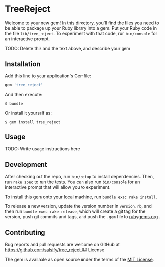 # TreeReject

Welcome to your new gem! In this directory, you'll find the files you need to be
able to package up your Ruby library into a gem. Put your Ruby code in the file
`lib/tree_reject`. To experiment with that code, run 
`bin/console` for an interactive prompt.

TODO: Delete this and the text above, and describe your gem

## Installation

Add this line to your application's Gemfile:

```ruby
gem 'tree_reject'
```

And then execute:

    $ bundle

Or install it yourself as:

    $ gem install tree_reject

## Usage

TODO: Write usage instructions here

## Development

After checking out the repo, run `bin/setup` to install dependencies. Then,
run `rake spec` to run the tests. You can also run `bin/console` for an
interactive prompt that will allow you to experiment.

To install this gem onto your local machine, run `bundle exec rake install`. 

To release a new version, update the version number in `version.rb`, and then
run `bundle exec rake release`, which will create a git tag for the version,
push git commits and tags, and push the `.gem` file to
[rubygems.org](https://rubygems.org)
.

## Contributing

Bug reports and pull requests are welcome on GitHub at
https://github.com/salsify/tree_reject.## License

The gem is available as open source under the terms of the
[MIT License](http://opensource.org/licenses/MIT).

